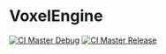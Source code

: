 # VoxelEngine

[![CI Master Debug](https://github.com/nepp95/VoxelEngine/actions/workflows/build-master-debug.yml/badge.svg)](https://github.com/nepp95/VoxelEngine/actions/workflows/build-master-debug.yml)
[![CI Master Release](https://github.com/nepp95/VoxelEngine/actions/workflows/build-master-release.yml/badge.svg)](https://github.com/nepp95/VoxelEngine/actions/workflows/build-master-release.yml)
